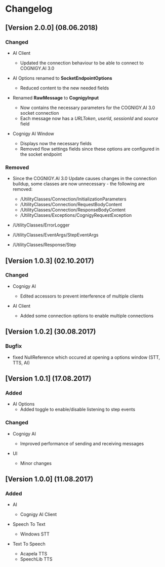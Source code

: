 # Changelog
## [Version 2.0.0] (08.06.2018)
### Changed
- AI Client
    - Updated the connection behaviour to be able to connect to COGNIGY.AI 3.0

- AI Options renamed to **SocketEndpointOptions**
    - Reduced content to the new needed fields

- Renamed **RawMessage** to **CognigyInput**
    - Now contains the necessary parameters for the COGNIGY.AI 3.0 socket connection
    - Each message now has a *URLToken*, *userId*, *sessionId* and *source* field

- Cognigy AI Window
    - Displays now the necessary fields
    - Removed flow settings fields since these options are configured in the socket endpoint
    
### Removed
- Since the COGNIGY.AI 3.0 Update causes changes in the connection buildup, some classes are now unnecessary - the following are removed:
    - /UtilityClasses/Connection/InitializationParameters
    - /UtilityClasses/Connection/RequestBodyContent
    - /UtilityClasses/Connection/ResponseBodyContent
    - /UtilityClasses/Exceptions/CognigyRequestException

- /UtilityClasses/ErrorLogger 
- /UtilityClasses/EventArgs/StepEventArgs
- /UtilityClasses/Response/Step

## [Version 1.0.3] (02.10.2017)

### Changed
- Cognigy AI
    - Edited accessors to prevent interference of multiple clients

- AI Client
    - Added some connection options to enable multiple connections

## [Version 1.0.2] (30.08.2017)

### Bugfix
- fixed NullReference which occured at opening a options window (STT, TTS, AI)

## [Version 1.0.1] (17.08.2017)

### Added
- AI Options
    - Added toggle to enable/disable listening to step events

### Changed
- Cognigy AI
    - Improved performance of sending and receiving messages

- UI
    - Minor changes

## [Version 1.0.0] (11.08.2017)

### Added
 - AI
    - Cognigy AI Client

- Speech To Text
    - Windows STT

- Text To Speech
    - Acapela TTS
    - SpeechLib TTS
